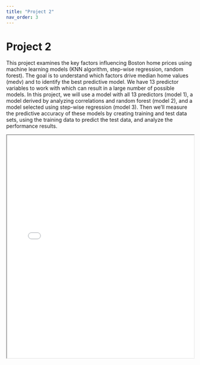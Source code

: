 ```yaml
---
title: "Project 2"
nav_order: 3
---
```


# Project 2

This project examines the key factors influencing Boston home prices using machine learning models (KNN algorithm, step-wise regression, random forest). The goal is to understand which factors drive median home values (medv) and to identify the best predictive model. We have 13 predictor variables to work with which can result in a large number of possible models. In this project, we will use a model with all 13 predictors (model 1), a model derived by analyzing correlations and random forest (model 2), and a model selected using step-wise regression (model 3). Then we’ll measure the predictive accuracy of these models by creating training and test data sets, using the training data to predict the test data, and analyze the performance results.

<iframe src="boston project.html" width="100%" height="600px"></iframe>
